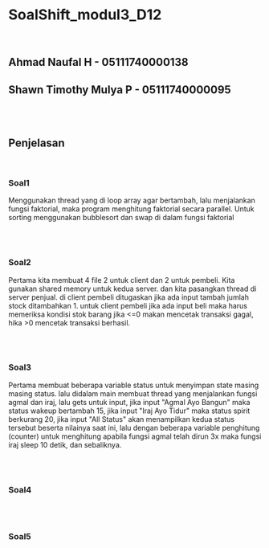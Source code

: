 # SoalShift_modul3_D12

</br>

## Ahmad Naufal H - 05111740000138
## Shawn Timothy Mulya P - 05111740000095

</br></br>

## Penjelasan

</br>

### Soal1

Menggunakan thread yang di loop array agar bertambah, lalu menjalankan fungsi faktorial,
maka program menghitung faktorial secara parallel. Untuk sorting menggunakan bubblesort dan swap di dalam
fungsi faktorial

</br></br>

### Soal2

Pertama kita membuat 4 file 2 untuk client dan 2 untuk pembeli. Kita gunakan shared memory untuk kedua server. dan kita pasangkan thread di server penjual. di client pembeli ditugaskan jika ada input tambah jumlah stock ditambahkan 1. untuk client pembeli jika ada input beli maka harus memeriksa kondisi stok barang jika <=0 makan mencetak transaksi gagal, hika >0 mencetak transaksi berhasil.

</br></br>

### Soal3
Pertama membuat beberapa variable status untuk menyimpan state masing masing status.
lalu didalam main membuat thread yang menjalankan fungsi agmal dan iraj, lalu gets untuk input,
jika input "Agmal Ayo Bangun" maka status wakeup bertambah 15, jika input "Iraj Ayo Tidur" maka status spirit berkurang 20,
jika input "All Status" akan menampilkan kedua status tersebut beserta nilainya saat ini,
lalu dengan beberapa variable penghitung (counter) untuk menghitung apabila fungsi agmal telah dirun 3x maka fungsi iraj sleep 10 detik, dan sebaliknya.

</br></br>

### Soal4



</br></br>

### Soal5

